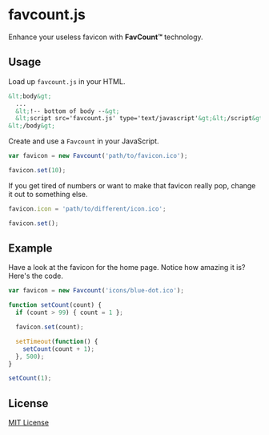 # favcount.js
Enhance your useless favicon with **FavCount&trade;** technology.

## Usage

Load up `favcount.js` in your HTML.

```html
&lt;body&gt;
  ...
  &lt;!-- bottom of body --&gt;
  &lt;script src='favcount.js' type='text/javascript'&gt;&lt;/script&gt;
&lt;/body&gt;
```

Create and use a `Favcount` in your JavaScript.

```javascript
var favicon = new Favcount('path/to/favicon.ico');

favicon.set(10);
```

If you get tired of numbers or want to make that favicon really pop, change it
out to something else.

```javascript
favicon.icon = 'path/to/different/icon.ico';

favicon.set();
```

## Example

Have a look at the favicon for the home page. Notice how amazing it is? Here's
the code.

```javascript
var favicon = new Favcount('icons/blue-dot.ico');

function setCount(count) {
  if (count > 99) { count = 1 };

  favicon.set(count);

  setTimeout(function() {
    setCount(count + 1);
  }, 500);
}

setCount(1);
```

## License

[MIT License](https://github.com/chrishunt/favcount/blob/master/LICENSE)
